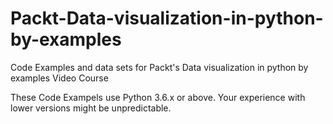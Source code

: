 # Packt-Data-visualization-in-python-by-examples
Code Examples and data sets for Packt's Data visualization in python by examples Video Course

These Code Exampels use Python 3.6.x or above. Your experience with lower versions might be unpredictable.
